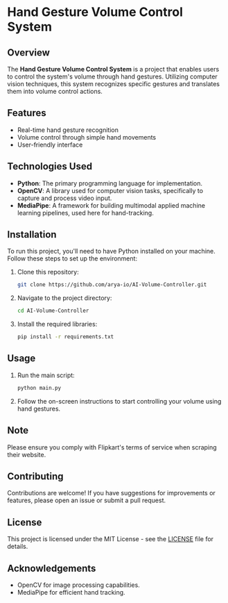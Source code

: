 # Hand Gesture Volume Control System

## Overview
The **Hand Gesture Volume Control System** is a project that enables users to control the system's volume through hand gestures. Utilizing computer vision techniques, this system recognizes specific gestures and translates them into volume control actions. 

## Features
- Real-time hand gesture recognition
- Volume control through simple hand movements
- User-friendly interface

## Technologies Used
- **Python**: The primary programming language for implementation.
- **OpenCV**: A library used for computer vision tasks, specifically to capture and process video input.
- **MediaPipe**: A framework for building multimodal applied machine learning pipelines, used here for hand-tracking.

## Installation
To run this project, you'll need to have Python installed on your machine. Follow these steps to set up the environment:

1. Clone this repository:
   ```bash
   git clone https://github.com/arya-io/AI-Volume-Controller.git
   ```

2. Navigate to the project directory:
   ```bash
   cd AI-Volume-Controller
   ```

3. Install the required libraries:
   ```bash
   pip install -r requirements.txt
   ```

## Usage
1. Run the main script:
   ```bash
   python main.py
2. Follow the on-screen instructions to start controlling your volume using hand gestures.

## Note
Please ensure you comply with Flipkart's terms of service when scraping their website.

## Contributing
Contributions are welcome! If you have suggestions for improvements or features, please open an issue or submit a pull request.

## License
This project is licensed under the MIT License - see the [LICENSE](LICENSE) file for details.

## Acknowledgements
- OpenCV for image processing capabilities.
- MediaPipe for efficient hand tracking.
